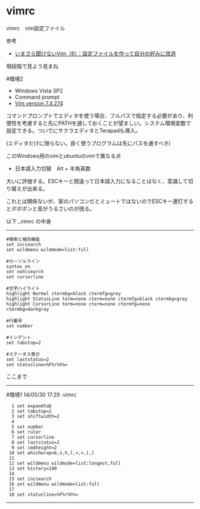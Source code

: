 vimrc
=====

vimrc　vim設定ファイル


参考
- [いまさら聞けないVim（6）：設定ファイルを作って自分の好みに改造](http://www.atmarkit.co.jp/ait/articles/1107/21/news115.html)


現段階で見よう見まね

#環境2
- Windows Vista SP2
- Command prompt
- [Vim version 7.4.274](http://www.kaoriya.net/software/vim/)

コマンドプロンプトでエディタを使う場合、フルパスで指定する必要があり、利便性を考慮すると先にPATHを通しておくことが望ましい。システム環境変数で設定できる。ついでにサクラエディタとTerapadも導入。

(エディタだけに限らない。良く使うプログラムは先にパスを通すべき)

このWindows用のvimとubuntuのvimで異なる点
- 日本語入力切替　Alt + 半角英数

大いに評価する。ESCキーと間違って日本語入力になることはなく、意識して切り替えが出来る。

これとは関係ないが、家のパソコンだとミュートではないのでESCキー連打するとポポポンと音がうるさいのが困る。


以下 _vimrc  の中身
***
```
#検索と補完機能
set incsearch
set wildmenu wildmode=list:full

#カーソルライン
syntax on
set nohlsearch
set cursorline

#文字ハイライト
highlight Normal ctermbg=black ctermfg=grey
highlight StatusLine term=none cterm=none ctermfg=black ctermbg=grey
highlight CursorLine term=none cterm=none ctermfg=none ctermbg=darkgray

#行番号
set number

#インデント
set tabstop=2

#ステータス表示
set laststatus=2
set statusline=%F%r%h%=
```
ここまで
***


#環境1 14/05/30 17:29
.vimrc

```
  1 set expandtab
  2 set tabstop=2
  3 set shiftwidth=2
  4
  5 set number
  6 set ruler
  7 set cursorline
  8 set laststatus=2
  9 set cmdheight=2
 10 set whichwrap=b,s,h,l,<,>,[,]
 11
 12 set wildmenu wildmode=list:longest,full
 13 set history=100
 14
 15 set incsearch
 16 set wildmenu wildmode=list:full
 17
 18 set statusline=%F%r%h%=
```
***


